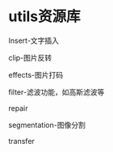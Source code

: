 # utils资源库

Insert-文字插入

clip-图片反转

effects-图片打码

filter-滤波功能，如高斯滤波等

repair

segmentation-图像分割

transfer

